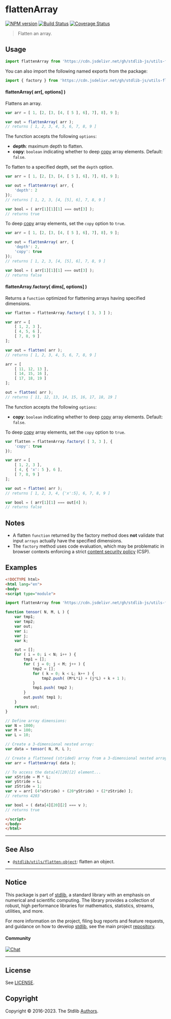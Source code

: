 <!--

@license Apache-2.0

Copyright (c) 2018 The Stdlib Authors.

Licensed under the Apache License, Version 2.0 (the "License");
you may not use this file except in compliance with the License.
You may obtain a copy of the License at

   http://www.apache.org/licenses/LICENSE-2.0

Unless required by applicable law or agreed to in writing, software
distributed under the License is distributed on an "AS IS" BASIS,
WITHOUT WARRANTIES OR CONDITIONS OF ANY KIND, either express or implied.
See the License for the specific language governing permissions and
limitations under the License.

-->

# flattenArray

[![NPM version][npm-image]][npm-url] [![Build Status][test-image]][test-url] [![Coverage Status][coverage-image]][coverage-url] <!-- [![dependencies][dependencies-image]][dependencies-url] -->

> Flatten an array.



<section class="usage">

## Usage

```javascript
import flattenArray from 'https://cdn.jsdelivr.net/gh/stdlib-js/utils-flatten-array@esm/index.mjs';
```

You can also import the following named exports from the package:

```javascript
import { factory } from 'https://cdn.jsdelivr.net/gh/stdlib-js/utils-flatten-array@esm/index.mjs';
```

#### flattenArray( arr\[, options] )

Flattens an array.

```javascript
var arr = [ 1, [2, [3, [4, [ 5 ], 6], 7], 8], 9 ];

var out = flattenArray( arr );
// returns [ 1, 2, 3, 4, 5, 6, 7, 8, 9 ]
```

The function accepts the following `options`:

-   **depth**: maximum depth to flatten.
-   **copy**: `boolean` indicating whether to deep [copy][@stdlib/utils/copy] array elements. Default: `false`.

To flatten to a specified depth, set the `depth` option.

```javascript
var arr = [ 1, [2, [3, [4, [ 5 ], 6], 7], 8], 9 ];

var out = flattenArray( arr, {
    'depth': 2
});
// returns [ 1, 2, 3, [4, [5], 6], 7, 8, 9 ]

var bool = ( arr[1][1][1] === out[3] );
// returns true
```

To deep [copy][@stdlib/utils/copy] array elements, set the `copy` option to `true`.

```javascript
var arr = [ 1, [2, [3, [4, [ 5 ], 6], 7], 8], 9 ];

var out = flattenArray( arr, {
    'depth': 2,
    'copy': true
});
// returns [ 1, 2, 3, [4, [5], 6], 7, 8, 9 ]

var bool = ( arr[1][1][1] === out[3] );
// returns false
```

#### flattenArray.factory( dims\[, options] )

Returns a `function` optimized for flattening arrays having specified dimensions.

```javascript
var flatten = flattenArray.factory( [ 3, 3 ] );

var arr = [
    [ 1, 2, 3 ],
    [ 4, 5, 6 ],
    [ 7, 8, 9 ]
];

var out = flatten( arr );
// returns [ 1, 2, 3, 4, 5, 6, 7, 8, 9 ]

arr = [
    [ 11, 12, 13 ],
    [ 14, 15, 16 ],
    [ 17, 18, 19 ]
];

out = flatten( arr );
// returns [ 11, 12, 13, 14, 15, 16, 17, 18, 19 ]
```

The function accepts the following `options`:

-   **copy**: `boolean` indicating whether to deep [copy][@stdlib/utils/copy] array elements. Default: `false`.

To deep [copy][@stdlib/utils/copy] array elements, set the `copy` option to `true`.

<!-- eslint-disable object-curly-newline -->

```javascript
var flatten = flattenArray.factory( [ 3, 3 ], {
    'copy': true
});

var arr = [
    [ 1, 2, 3 ],
    [ 4, { 'x': 5 }, 6 ],
    [ 7, 8, 9 ]
];

var out = flatten( arr );
// returns [ 1, 2, 3, 4, {'x':5}, 6, 7, 8, 9 ]

var bool = ( arr[1][1] === out[4] );
// returns false
```

</section>

<!-- /.usage -->

<section class="notes">

## Notes

-   A flatten `function` returned by the factory method does **not** validate that input `arrays` actually have the specified dimensions.
-   The `factory` method uses code evaluation, which may be problematic in browser contexts enforcing a strict [content security policy][mdn-csp] (CSP).

</section>

<!-- /.notes -->

<section class="examples">

## Examples

<!-- eslint-disable array-bracket-spacing -->

<!-- eslint no-undef: "error" -->

```html
<!DOCTYPE html>
<html lang="en">
<body>
<script type="module">

import flattenArray from 'https://cdn.jsdelivr.net/gh/stdlib-js/utils-flatten-array@esm/index.mjs';

function tensor( N, M, L ) {
    var tmp1;
    var tmp2;
    var out;
    var i;
    var j;
    var k;

    out = [];
    for ( i = 0; i < N; i++ ) {
        tmp1 = [];
        for ( j = 0; j < M; j++ ) {
            tmp2 = [];
            for ( k = 0; k < L; k++ ) {
                tmp2.push( (M*L*i) + (j*L) + k + 1 );
            }
            tmp1.push( tmp2 );
        }
        out.push( tmp1 );
    }
    return out;
}

// Define array dimensions:
var N = 1000;
var M = 100;
var L = 10;

// Create a 3-dimensional nested array:
var data = tensor( N, M, L );

// Create a flattened (strided) array from a 3-dimensional nested array:
var arr = flattenArray( data );

// To access the data[4][20][2] element...
var xStride = M * L;
var yStride = L;
var zStride = 1;
var v = arr[ (4*xStride) + (20*yStride) + (2*zStride) ];
// returns 4203

var bool = ( data[4][20][2] === v );
// returns true

</script>
</body>
</html>
```

</section>

<!-- /.examples -->

<!-- Section for related `stdlib` packages. Do not manually edit this section, as it is automatically populated. -->

<section class="related">

* * *

## See Also

-   <span class="package-name">[`@stdlib/utils/flatten-object`][@stdlib/utils/flatten-object]</span><span class="delimiter">: </span><span class="description">flatten an object.</span>

</section>

<!-- /.related -->

<!-- Section for all links. Make sure to keep an empty line after the `section` element and another before the `/section` close. -->


<section class="main-repo" >

* * *

## Notice

This package is part of [stdlib][stdlib], a standard library with an emphasis on numerical and scientific computing. The library provides a collection of robust, high performance libraries for mathematics, statistics, streams, utilities, and more.

For more information on the project, filing bug reports and feature requests, and guidance on how to develop [stdlib][stdlib], see the main project [repository][stdlib].

#### Community

[![Chat][chat-image]][chat-url]

---

## License

See [LICENSE][stdlib-license].


## Copyright

Copyright &copy; 2016-2023. The Stdlib [Authors][stdlib-authors].

</section>

<!-- /.stdlib -->

<!-- Section for all links. Make sure to keep an empty line after the `section` element and another before the `/section` close. -->

<section class="links">

[npm-image]: http://img.shields.io/npm/v/@stdlib/utils-flatten-array.svg
[npm-url]: https://npmjs.org/package/@stdlib/utils-flatten-array

[test-image]: https://github.com/stdlib-js/utils-flatten-array/actions/workflows/test.yml/badge.svg?branch=main
[test-url]: https://github.com/stdlib-js/utils-flatten-array/actions/workflows/test.yml?query=branch:main

[coverage-image]: https://img.shields.io/codecov/c/github/stdlib-js/utils-flatten-array/main.svg
[coverage-url]: https://codecov.io/github/stdlib-js/utils-flatten-array?branch=main

<!--

[dependencies-image]: https://img.shields.io/david/stdlib-js/utils-flatten-array.svg
[dependencies-url]: https://david-dm.org/stdlib-js/utils-flatten-array/main

-->

[chat-image]: https://img.shields.io/gitter/room/stdlib-js/stdlib.svg
[chat-url]: https://gitter.im/stdlib-js/stdlib/

[stdlib]: https://github.com/stdlib-js/stdlib

[stdlib-authors]: https://github.com/stdlib-js/stdlib/graphs/contributors

[umd]: https://github.com/umdjs/umd
[es-module]: https://developer.mozilla.org/en-US/docs/Web/JavaScript/Guide/Modules

[deno-url]: https://github.com/stdlib-js/utils-flatten-array/tree/deno
[umd-url]: https://github.com/stdlib-js/utils-flatten-array/tree/umd
[esm-url]: https://github.com/stdlib-js/utils-flatten-array/tree/esm
[branches-url]: https://github.com/stdlib-js/utils-flatten-array/blob/main/branches.md

[stdlib-license]: https://raw.githubusercontent.com/stdlib-js/utils-flatten-array/main/LICENSE

[@stdlib/utils/copy]: https://github.com/stdlib-js/utils-copy/tree/esm

[mdn-csp]: https://developer.mozilla.org/en-US/docs/Web/HTTP/CSP

<!-- <related-links> -->

[@stdlib/utils/flatten-object]: https://github.com/stdlib-js/utils-flatten-object/tree/esm

<!-- </related-links> -->

</section>

<!-- /.links -->
